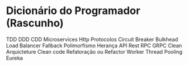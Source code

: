 # Dicionário do Programador (Rascunho)

TDD
DDD
CDD
Microservices
Http
Protocolos
Circuit Breaker
Bulkhead
Load Balancer
Fallback
Polimorfismo
Herança
API
Rest
RPC
GRPC
Clean Arquicteture
Clean code 
Refatoração ou Refactor
Worker Thread Pooling
Eureka
